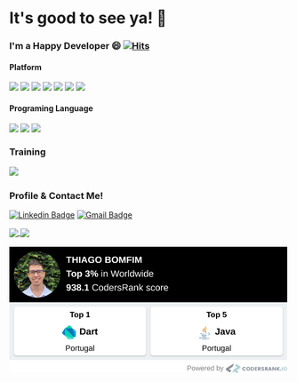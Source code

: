 # It's good to see ya! 👋

### I'm a Happy Developer 😄 [![Hits](https://hits.seeyoufarm.com/api/count/incr/badge.svg?url=https%3A%2F%2Fgithub.com%2FthiagoBfim%2Fhit-counter&count_bg=%2379C83D&title_bg=%23555555&icon=&icon_color=%23E7E7E7&title=hits&edge_flat=false)](https://hits.seeyoufarm.com)

#### Platform

<img src="https://img.shields.io/badge/-Flutter-02569B.svg?logo=flutter&style=plastic"> <img src="https://img.shields.io/badge/-Angular-c40904?logo=Angular&style=plastic"> <img src="https://img.shields.io/badge/-Git-ff9c8a.svg?logo=git&style=plastic"> <img src="https://img.shields.io/badge/Spring-8eedc2.svg?logo=spring&style=plastic"> <img src="https://img.shields.io/badge/-Firebase-FFCA28.svg?logo=firebase&style=plastic"> <img src="https://img.shields.io/badge/-Docker-85d2ff.svg?logo=docker&style=plastic"> 
<img src="https://img.shields.io/badge/-Kubernetes-51b1e8.svg?logo=kubernetes&style=plastic">

#### Programing Language

 <img src="https://img.shields.io/badge/-Dart-00599C.svg?logo=dart&style=plastic"> <img src="https://img.shields.io/badge/-JavaScript-fffbdb.svg?logo=JavaScript&style=plastic"> <img src="https://img.shields.io/badge/-Java-007396.svg?logo=java&style=plastic"> 


### Training

 <img src="https://img.shields.io/badge/-Microservices-005571.svg?logo=Kafka&style=plastic"> 

### Profile & Contact Me!
[![Linkedin Badge](https://img.shields.io/badge/-Thiago%20Bomfim-02569B?style=flat-square&logo=Linkedin&logoColor=white&link=https://www.linkedin.com/in/thiagoBfim/)](https://www.linkedin.com/in/thiagoBfim/) 
[![Gmail Badge](https://img.shields.io/badge/Thiago%20Bomfim%20Gmail-02569B?style=flat-square&logo=Gmail&logoColor=white&link=mailto:thiago.bomfim.work@gmail.com)](mailto:thiago.bomfim.work@gmail.com)






<a href="https://github.com/thiagobfim?tab=repositories">
  <img align="center" src="https://github-readme-stats.vercel.app/api/top-langs/?username=thiagobfim&hide=jupyter%20notebook&theme=dracula&hide_langs_below=0" />
</a>

<a href="https://github.com/thiagobfim">
  <img align="center" src="https://github-readme-stats.anuraghazra1.vercel.app/api?username=thiagobfim&show_icons=true&theme=dracula&line_height=40&title_color=7221ff"
</a>
 
 <br/>
 <br/>

 <a href="https://profile.codersrank.io/user/thiagobfim">
    <img width="500" align="center" src="WorldWide.png?raw=true 'CodersRank'"
</a>

